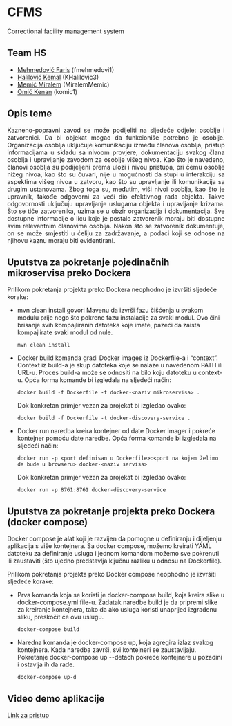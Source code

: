 # CFMS
Correctional facility management system

## Team HS
- [Mehmedović Faris](https://github.com/fmehmedovi1 "Github") (fmehmedovi1)
- [Halilović Kemal](https://github.com/KHalilovic3 "Github") (KHalilovic3)
- [Memić Miralem](https://github.com/MiralemMemic "Github") (MiralemMemic)
- [Omić Kenan](https://github.com/komic1) (komic1)

## Opis teme
<div style="text-align: justify ">Kazneno-popravni zavod se može podijeliti na sljedeće odjele: osoblje i zatvorenici. Da bi objekat mogao da funkcioniše potrebno je osoblje. Organizacija osoblja uključuje komunikaciju između članova osoblja, pristup informacijama u skladu sa nivoom provjere, dokumentaciju svakog člana osoblja i upravljanje zavodom za osoblje višeg nivoa. Kao što je navedeno, članovi osoblja su podijeljeni prema ulozi i nivou pristupa, pri čemu osoblje nižeg nivoa, kao što su čuvari, nije u mogućnosti da stupi u interakciju sa aspektima višeg nivoa u zatvoru, kao što su upravljanje ili komunikacija sa drugim ustanovama. Zbog toga su, međutim, viši nivoi osoblja, kao što je upravnik, takođe odgovorni za veći dio efektivnog rada objekta. Takve odgovornosti uključuju upravljanje uslugama objekta i upravljanje krizama. Što se tiče zatvorenika, uzima se u obzir organizacija i dokumentacija. Sve dostupne informacije o licu koje je postalo zatvorenik moraju biti dostupne svim relevantnim članovima osoblja. Nakon što se zatvorenik dokumentuje, on se može smjestiti u ćeliju za zadržavanje, a podaci koji se odnose na njihovu kaznu moraju biti evidentirani.</div>

## Uputstva za pokretanje pojedinačnih mikroservisa preko Dockera
Prilikom pokretanja projekta preko Dockera neophodno je izvršiti sljedeće korake: 

- mvn clean install govori Mavenu da izvrši fazu čišćenja u svakom modulu prije nego što pokrene fazu instalacije za svaki modul. Ovo čini brisanje svih    kompajliranih datoteka koje imate, pazeći da zaista kompajlirate svaki modul od nule.
  ```
  mvn clean install
  ```

- Docker build komanda gradi Docker images iz Dockerfile-a i “context”. Context iz build-a je skup datoteka koje se nalaze u navedenom PATH ili URL-u. Proces build-a može se odnositi na bilo koju datoteku u context-u. Opća forma komande bi izgledala na sljedeći način: 
  ```
  docker build -f Dockerfile -t docker-<naziv mikroservisa> .
  ```
  Dok konkretan primjer vezan za projekat bi izgledao ovako: 
  ```
  docker build -f Dockerfile -t docker-discovery-service .
  ```
- Docker run naredba kreira kontejner od date Docker imager i pokreće kontejner pomoću date naredbe. Opća forma komande bi izgledala na sljedeći način: 
  ```
  docker run -p <port definisan u Dockerfile>:<port na kojem želimo da bude u browseru> docker-<naziv servisa>
  ```
  Dok konkretan primjer vezan za projekat bi izgledao ovako: 
  ```
  docker run -p 8761:8761 docker-discovery-service
  ```

## Uputstva za pokretanje projekta preko Dockera (docker compose) 
Docker compose je alat koji je razvijen da pomogne u definiranju i dijeljenju aplikacija s više kontejnera. Sa docker compose, možemo kreirati YAML datoteku za definiranje usluga i jednom komandom možemo sve pokrenuti ili zaustaviti (što ujedno predstavlja ključnu razliku u odnosu na Dockerfile).

Prilikom pokretanja projekta preko Docker compose neophodno je izvršiti sljedeće korake: 

- Prva komanda koja se koristi je docker-compose build, koja kreira slike u docker-compose.yml file-u. Zadatak naredbe build je da pripremi slike za kreiranje kontejnera, tako da ako usluga koristi unaprijed izgrađenu sliku, preskočit će ovu uslugu.

  ```
  docker-compose build
  ```
- Naredna komanda je docker-compose up, koja agregira izlaz svakog kontejnera. Kada naredba završi, svi kontejneri se zaustavljaju. Pokretanje docker-compose up --detach pokreće kontejnere u pozadini i ostavlja ih da rade.
  ```
  docker-compose up-d
  ```


## Video demo aplikacije
[Link za pristup](https://drive.google.com/drive/folders/1cmKvrfQzdEPEGF3bB8zE4pD9ahwc1c1e?usp=sharing)
